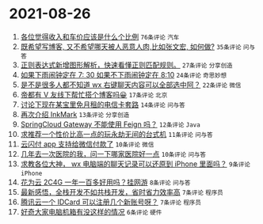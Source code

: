 # 2021-08-26

1. [各位觉得收入和车价应该是什么个比例](https://www.v2ex.com/t/798059) `76条评论` `汽车`
1. [既希望写博客, 又不希望哪天被人恶意人肉,比如张文宏, 如何做?](https://www.v2ex.com/t/798073) `35条评论` `问与答`
1. [正则表达式新增图形解析，快速看懂正则匹配规则。](https://www.v2ex.com/t/798083) `27条评论` `分享创造`
1. [如果下雨闹钟定在 7: 30 如果不下雨闹钟定在 8:10](https://www.v2ex.com/t/798075) `24条评论` `奇思妙想`
1. [是不是很多人都不知道 wx 右键聊天内容可以全部选中阿？](https://www.v2ex.com/t/798077) `22条评论` `微信`
1. [帝都有 V 友线下帮忙搭个博客吗😀](https://www.v2ex.com/t/798106) `17条评论` `北京`
1. [讨论下现在某宝里免月租的电信卡套路](https://www.v2ex.com/t/798080) `14条评论` `问与答`
1. [再次介绍 InkMark](https://www.v2ex.com/t/798060) `13条评论` `分享创造`
1. [SpringCloud Gateway 不能使用 Feign 吗？](https://www.v2ex.com/t/798068) `12条评论` `Java`
1. [求推荐一个性价比高一点的玩永劫无间的台式机](https://www.v2ex.com/t/798078) `11条评论` `问与答`
1. [云闪付 app 支持给微信付款了](https://www.v2ex.com/t/798085) `10条评论` `微信`
1. [几年去一次医院的我，问一下哪家医院好一点](https://www.v2ex.com/t/798069) `10条评论` `问与答`
1. [求教各位大神， wx 电脑端的聊天记录可以还原到 iPhone 里面吗？](https://www.v2ex.com/t/798079) `9条评论` `iPhone`
1. [花为云 2C4G 一年一百多好用吗？挂网游](https://www.v2ex.com/t/798072) `8条评论` `问与答`
1. [最新感悟，全栈开发不如共栈开发，省时省力效率高](https://www.v2ex.com/t/798115) `7条评论` `程序员`
1. [腾讯云一个 IDCard 可以注册几个新账号呀？](https://www.v2ex.com/t/798091) `7条评论` `程序员`
1. [好奇大家电脑机箱有没这样的情况](https://www.v2ex.com/t/798104) `6条评论` `硬件`

